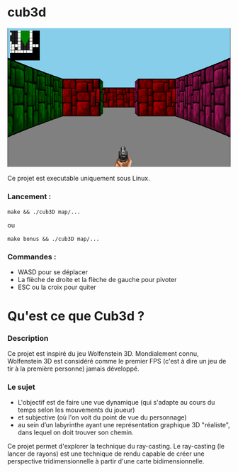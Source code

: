 # cub3d

![Cover](https://github.com/retcheba/cub3d/blob/cef3ae483d75743d147c98692c8867ff023bba1b/cub3d.png)

Ce projet est executable uniquement sous Linux.

### Lancement :
  ```
make && ./cub3D map/...
  ```
 
 ou
  
  ```
make bonus && ./cub3D map/...
  ```

### Commandes :

- WASD pour se déplacer
- La flèche de droite et la flèche de gauche pour pivoter
- ESC ou la croix pour quiter

# Qu'est ce que Cub3d ?
### Description
Ce projet est inspiré du jeu Wolfenstein 3D. Mondialement connu, Wolfenstein 3D est considéré comme le premier FPS (c'est à dire un jeu de tir à la première personne) jamais développé. 

### Le sujet
- L'objectif est de faire une vue dynamique (qui s'adapte au cours du temps selon les mouvements du joueur)
- et subjective (où l'on voit du point de vue du personnage)
- au sein d’un labyrinthe ayant une représentation graphique 3D "réaliste", dans lequel on doit trouver son chemin. 

Ce projet permet d'explorer la technique du ray-casting. Le ray-casting (le lancer de rayons) est une technique de rendu capable de créer une perspective tridimensionnelle à partir d'une carte bidimensionnelle.


